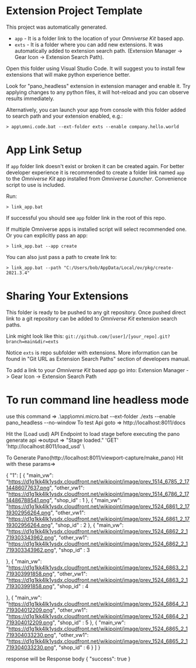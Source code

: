 # Extension Project Template

This project was automatically generated.

- `app` - It is a folder link to the location of your *Omniverse Kit* based app.
- `exts` - It is a folder where you can add new extensions. It was automatically added to extension search path. (Extension Manager -> Gear Icon -> Extension Search Path).

Open this folder using Visual Studio Code. It will suggest you to install few extensions that will make python experience better.

Look for "pano_headless" extension in extension manager and enable it. Try applying changes to any python files, it will hot-reload and you can observe results immediately.

Alternatively, you can launch your app from console with this folder added to search path and your extension enabled, e.g.:

```
> app\omni.code.bat --ext-folder exts --enable company.hello.world
```

# App Link Setup

If `app` folder link doesn't exist or broken it can be created again. For better developer experience it is recommended to create a folder link named `app` to the *Omniverse Kit* app installed from *Omniverse Launcher*. Convenience script to use is included.

Run:

```
> link_app.bat
```

If successful you should see `app` folder link in the root of this repo.

If multiple Omniverse apps is installed script will select recommended one. Or you can explicitly pass an app:

```
> link_app.bat --app create
```

You can also just pass a path to create link to:

```
> link_app.bat --path "C:/Users/bob/AppData/Local/ov/pkg/create-2021.3.4"
```


# Sharing Your Extensions

This folder is ready to be pushed to any git repository. Once pushed direct link to a git repository can be added to *Omniverse Kit* extension search paths.

Link might look like this: `git://github.com/[user]/[your_repo].git?branch=main&dir=exts`

Notice `exts` is repo subfolder with extensions. More information can be found in "Git URL as Extension Search Paths" section of developers manual.

To add a link to your *Omniverse Kit* based app go into: Extension Manager -> Gear Icon -> Extension Search Path




# To run command line headless mode
use this command
=> .\app\omni.micro.bat --ext-folder ./exts --enable pano_headless --no-window
To test Api goto 
=> http://localhost:8011/docs

Hit the (Load usd) API Endpoint to load stage before executing the pano generate api
=>output => "Stage loaded."
'GET' \'http://localhost:8011/load_usd' \

To Generate Pano(http://localhost:8011/viewport-capture/make_pano)
Hit with these params=> 

{
  "1": [
    {
      "main_vw": "https://d1g1kk4lk1ysdx.cloudfront.net/wikipoint/image/prev_1514_6785_2_1714486077637.png",
      "other_vw1": "https://d1g1kk4lk1ysdx.cloudfront.net/wikipoint/image/prev_1514_6786_2_1714486788541.png",
      "shop_id" : 1
    },
    {
      "main_vw": "https://d1g1kk4lk1ysdx.cloudfront.net/wikipoint/image/prev_1524_6861_2_1719302956264.png",
      "other_vw1": "https://d1g1kk4lk1ysdx.cloudfront.net/wikipoint/image/prev_1524_6861_2_1719302956264.png",
      "shop_id" : 2
    },
    {
      "main_vw": "https://d1g1kk4lk1ysdx.cloudfront.net/wikipoint/image/prev_1524_6862_2_1719303343962.png",
      "other_vw1": "https://d1g1kk4lk1ysdx.cloudfront.net/wikipoint/image/prev_1524_6862_2_1719303343962.png",
      "shop_id" : 3
    
},
    {
      "main_vw": "https://d1g1kk4lk1ysdx.cloudfront.net/wikipoint/image/prev_1524_6863_2_1719303991858.png",
      "other_vw1": "https://d1g1kk4lk1ysdx.cloudfront.net/wikipoint/image/prev_1524_6863_2_1719303991858.png",
      "shop_id" : 4
    
},
    {
      "main_vw": "https://d1g1kk4lk1ysdx.cloudfront.net/wikipoint/image/prev_1524_6864_2_1719304012209.png",
      "other_vw1": "https://d1g1kk4lk1ysdx.cloudfront.net/wikipoint/image/prev_1524_6864_2_1719304012209.png",
      "shop_id" : 5
    },
    {
      "main_vw": "https://d1g1kk4lk1ysdx.cloudfront.net/wikipoint/image/prev_1524_6865_2_1719304033230.png",
      "other_vw1": "https://d1g1kk4lk1ysdx.cloudfront.net/wikipoint/image/prev_1524_6865_2_1719304033230.png",
      "shop_id" : 6
    }
  ]
}



response will be
Response body
{
  "success": true
}